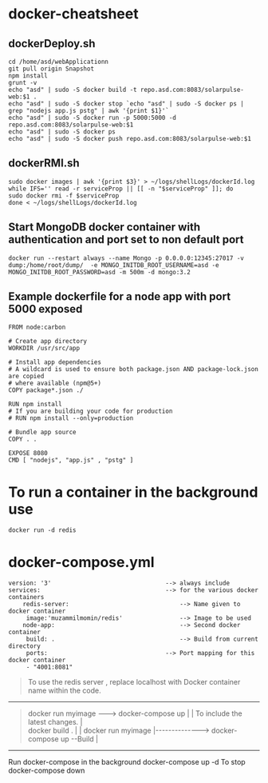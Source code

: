 # docker-cheatsheet

## dockerDeploy.sh
    cd /home/asd/webApplicationn
    git pull origin Snapshot
    npm install
    grunt -v
    echo "asd" | sudo -S docker build -t repo.asd.com:8083/solarpulse-web:$1 .
    echo "asd" | sudo -S docker stop `echo "asd" | sudo -S docker ps | grep "nodejs app.js pstg" | awk '{print $1}'`
    echo "asd" | sudo -S docker run -p 5000:5000 -d repo.asd.com:8083/solarpulse-web:$1
    echo "asd" | sudo -S docker ps
    echo "asd" | sudo -S docker push repo.asd.com:8083/solarpulse-web:$1

## dockerRMI.sh
    sudo docker images | awk '{print $3}' > ~/logs/shellLogs/dockerId.log
    while IFS='' read -r serviceProp || [[ -n "$serviceProp" ]]; do
    sudo docker rmi -f $serviceProp
    done < ~/logs/shellLogs/dockerId.log

## Start MongoDB docker container with authentication and port set to non default port
    docker run --restart always --name Mongo -p 0.0.0.0:12345:27017 -v dump:/home/root/dump/  -e MONGO_INITDB_ROOT_USERNAME=asd -e MONGO_INITDB_ROOT_PASSWORD=asd -m 500m -d mongo:3.2

## Example dockerfile for a node app with port 5000 exposed
    FROM node:carbon

    # Create app directory
    WORKDIR /usr/src/app

    # Install app dependencies
    # A wildcard is used to ensure both package.json AND package-lock.json are copied
    # where available (npm@5+)
    COPY package*.json ./

    RUN npm install
    # If you are building your code for production
    # RUN npm install --only=production

    # Bundle app source
    COPY . .

    EXPOSE 8080
    CMD [ "nodejs", "app.js" , "pstg" ]

# To run a container in the background use
	docker run -d redis
    
# docker-compose.yml


	version: '3'								--> always include
	services: 									--> for the various docker containers
 		redis-server:								--> Name given to docker container
 		 image:'muzammilmomin/redis'				--> Image to be used
		node-app:									--> Second docker container
  		 build: .									--> Build from current directory
  		 ports:									--> Port mapping for this docker container
   	 	 - "4001:8081"							


>To use the redis server , replace localhost with Docker container name within the code.

-----------------------------------------------------------------------------------
>docker run myimage ---> docker-compose up											|
																					|
To include the latest changes.														|	
>	docker build .				|													|
>	docker run myimage          |--------------> docker-compose up --Build			|
-----------------------------------------------------------------------------------


Run docker-compose in the background
    docker-compose up -d
To stop
    docker-compose down

